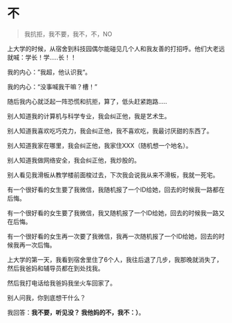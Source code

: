 # 不

> 我抗拒，我不要，我不，不，NO


上大学的时候，从宿舍到科技园偶尔能碰见几个人和我友善的打招呼。他们大老远就喊：学长！学…..长！！

我的内心：”我超，他认识我“。

我的内心：“没事喊我干嘛？槽！”

随后我内心就泛起一阵恐慌和抗拒，算了，低头赶紧跑路…..

别人知道我的计算机与科学专业，我会纠正他，我是艺术生。

别人知道我喜欢吃巧克力，我会纠正他，我不喜欢吃，我最讨厌甜的东西了。

别人知道我家在哪里，我会纠正他，我家住XXX（随机想一个地名）。

别人知道我做网络安全，我会纠正他，我炒股的。

别人看见我滑板从教学楼前面梭过去，下次我会说我从来不滑板，我就一死宅。

有一个很好看的女生要了我微信，我随机报了一个ID给她，回去的时候我一路都在后悔。

有一个很好看的女生要了我微信，我又随机报了一个ID给她，回去的时候我一路又在后悔。

有一个很好看的女生再一次要了我微信，我再一次随机报了一个ID给她，回去的时候我再一次后悔。

上大学的第一天，我看到宿舍里住了6个人，我往后退了几步，我那晚就消失了，然后我爸妈和辅导员都在到处找我。

然后我打电话给我爸妈我坐火车回家了。

别人问我，你到底想干什么？

我回答：**我不要，听见没？ 我他妈的不，我不：）**。
